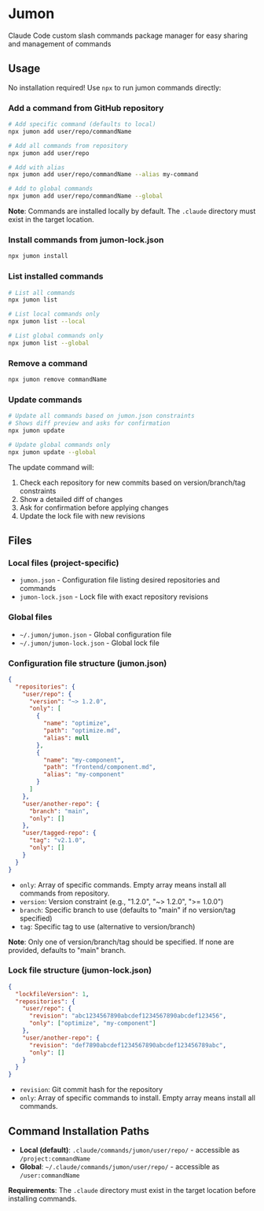 # Jumon

Claude Code custom slash commands package manager for easy sharing and management of commands

## Usage

No installation required! Use `npx` to run jumon commands directly:

### Add a command from GitHub repository

```bash
# Add specific command (defaults to local)
npx jumon add user/repo/commandName

# Add all commands from repository
npx jumon add user/repo

# Add with alias
npx jumon add user/repo/commandName --alias my-command

# Add to global commands
npx jumon add user/repo/commandName --global
```

**Note**: Commands are installed locally by default. The `.claude` directory must exist in the target location.

### Install commands from jumon-lock.json

```bash
npx jumon install
```

### List installed commands

```bash
# List all commands
npx jumon list

# List local commands only
npx jumon list --local

# List global commands only
npx jumon list --global
```

### Remove a command

```bash
npx jumon remove commandName
```

### Update commands

```bash
# Update all commands based on jumon.json constraints
# Shows diff preview and asks for confirmation
npx jumon update

# Update global commands only
npx jumon update --global
```

The update command will:
1. Check each repository for new commits based on version/branch/tag constraints
2. Show a detailed diff of changes
3. Ask for confirmation before applying changes
4. Update the lock file with new revisions

## Files

### Local files (project-specific)
- `jumon.json` - Configuration file listing desired repositories and commands
- `jumon-lock.json` - Lock file with exact repository revisions

### Global files
- `~/.jumon/jumon.json` - Global configuration file
- `~/.jumon/jumon-lock.json` - Global lock file

### Configuration file structure (jumon.json)

```json
{
  "repositories": {
    "user/repo": {
      "version": "~> 1.2.0",
      "only": [
        {
          "name": "optimize",
          "path": "optimize.md",
          "alias": null
        },
        {
          "name": "my-component",
          "path": "frontend/component.md", 
          "alias": "my-component"
        }
      ]
    },
    "user/another-repo": {
      "branch": "main",
      "only": []
    },
    "user/tagged-repo": {
      "tag": "v2.1.0",
      "only": []
    }
  }
}
```

- `only`: Array of specific commands. Empty array means install all commands from repository.
- `version`: Version constraint (e.g., "1.2.0", "~> 1.2.0", ">= 1.0.0")
- `branch`: Specific branch to use (defaults to "main" if no version/tag specified)
- `tag`: Specific tag to use (alternative to version/branch)

**Note**: Only one of version/branch/tag should be specified. If none are provided, defaults to "main" branch.

### Lock file structure (jumon-lock.json)

```json
{
  "lockfileVersion": 1,
  "repositories": {
    "user/repo": {
      "revision": "abc1234567890abcdef1234567890abcdef123456",
      "only": ["optimize", "my-component"]
    },
    "user/another-repo": {
      "revision": "def7890abcdef1234567890abcdef123456789abc",
      "only": []
    }
  }
}
```

- `revision`: Git commit hash for the repository
- `only`: Array of specific commands to install. Empty array means install all commands.

## Command Installation Paths

- **Local (default)**: `.claude/commands/jumon/user/repo/` - accessible as `/project:commandName`
- **Global**: `~/.claude/commands/jumon/user/repo/` - accessible as `/user:commandName`

**Requirements**: The `.claude` directory must exist in the target location before installing commands.